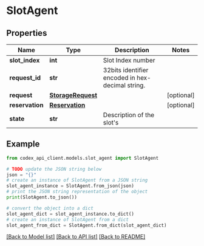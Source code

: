 # SlotAgent


## Properties

Name | Type | Description | Notes
------------ | ------------- | ------------- | -------------
**slot_index** | **int** | Slot Index number | 
**request_id** | **str** | 32bits identifier encoded in hex-decimal string. | 
**request** | [**StorageRequest**](StorageRequest.md) |  | [optional] 
**reservation** | [**Reservation**](Reservation.md) |  | [optional] 
**state** | **str** | Description of the slot&#39;s | 

## Example

```python
from codex_api_client.models.slot_agent import SlotAgent

# TODO update the JSON string below
json = "{}"
# create an instance of SlotAgent from a JSON string
slot_agent_instance = SlotAgent.from_json(json)
# print the JSON string representation of the object
print(SlotAgent.to_json())

# convert the object into a dict
slot_agent_dict = slot_agent_instance.to_dict()
# create an instance of SlotAgent from a dict
slot_agent_from_dict = SlotAgent.from_dict(slot_agent_dict)
```
[[Back to Model list]](../README.md#documentation-for-models) [[Back to API list]](../README.md#documentation-for-api-endpoints) [[Back to README]](../README.md)


